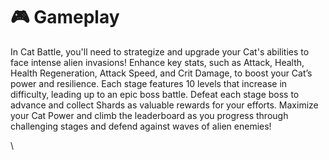 # 🎮 Gameplay

In Cat Battle, you'll need to strategize and upgrade your Cat's abilities to face intense alien invasions! Enhance key stats, such as Attack, Health, Health Regeneration, Attack Speed, and Crit Damage, to boost your Cat’s power and resilience. Each stage features 10 levels that increase in difficulty, leading up to an epic boss battle. Defeat each stage boss to advance and collect Shards as valuable rewards for your efforts. Maximize your Cat Power and climb the leaderboard as you progress through challenging stages and defend against waves of alien enemies!

\

